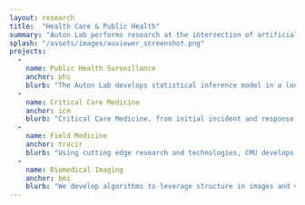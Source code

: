 ```yaml
---
layout: research
title:  "Health Care & Public Health"
summary: "Auton Lab performs research at the intersection of artificial intelligence and healthcare.  Research efforts range from mining new biomedical imaging modalities for learnable structure, to forecasting cardio-respiratory instabilities from continuous vital sign measurements, to public health efforts aimed at modeling outbreak detection and testing policy interventions to determine a course of action."
splash: "/assets/images/auviewer_screenshot.png"
projects:
  - 
    name: Public Health Surveillance
    anchor: phs
    blurb: "The Auton Lab develops statistical inference model in a long-term joint research collaboration with epidemiologists and infection prevention experts from the University of Pittsburgh. Our algorithms detect systematic outbreaks and identify root causes by joining disparate sources of information such as genetic tests, patient electronic health records (EHRs), and other epidemiological information. Leveraging multiple data sources, our algorithms establish corroborating evidence to support or dismiss hypothetical outbreak scenarios, both increasing detectability and speed of analysis while maintaining low false alert rates. We also perform analytics to detect and forecast new positive cases of COVID-19 using microbiological testing of wastewater and develop a systematic analysis capability that the Allegheny County Health Department will use in daily practice for public health surveillance."
  -
    name: Critical Care Medicine
    anchor: icm
    blurb: "Critical Care Medicine, from initial incident and response to emergency room discharge or hospital admission in urban, rural, and field settings, is a challenging domain for machine learning. These incidents arise in routine emergency medicine operations as well as in large scale crises, inlcluding natural disasters, mass casualty incidents, emerging pandemics, and terrorist events, each putting unique demands and stresses on provision of the necessary care. The nature of the emergency involves unpredictability of demand for services, varying severity of cases, need for rapid assessment, and required persistent availability of stand-by resources. It puts a physical, cognitive and emotional strain on performers, exacerbating risk of human errors."
  -
    name: Field Medicine
    anchor: tracir
    blurb: "Using cutting edge research and technologies, CMU develops techniques and systems intended to rapidly triage and stabilize injuries sustained in high-risk areas, particularly the battlefield or during military operations. Automated diagnosis and detection of injuries can quickly identify problems, with the eventual goal of automatic medical kits to stabilize soldiers and victims of disasters until qualified help can arrive."
  -
    name: Biomedical Imaging
    anchor: bmi
    blurb: "We develop algorithms to leverage structure in images and videos. This intelligent featurization enables interpretable, downstream modeling."
---
```



<!-- Notes
EDS-HAT
COVID dashboard
Emma's work with estimating circulation from videos
summary: "Hospital acquired infections are a significant yet preventable detractor of patient care. The Auton lab develops statistical models for joining disparate sources of information such as genetic tests, patient histories, geography, and other epidemiological information for detecting systematic outbreaks and identifying root cause. Leveraging multiple data sources, our algorithms establish corroborating evidence to support or dismiss hypothetical outbreak scenarios, both increasing detectability and speed of analysis while maintaining low false alert rates."
-->
